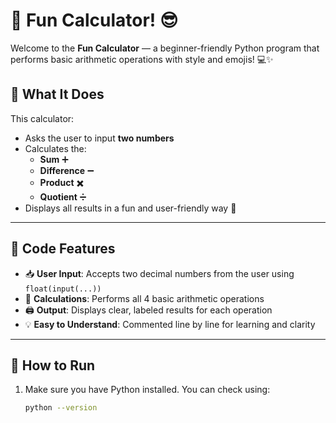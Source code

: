 # 🎉 Fun Calculator! 😎

Welcome to the **Fun Calculator** — a beginner-friendly Python program that performs basic arithmetic operations with style and emojis! 💻✨

## 🧮 What It Does

This calculator:
- Asks the user to input **two numbers**
- Calculates the:
  - **Sum** ➕
  - **Difference** ➖
  - **Product** ✖️
  - **Quotient** ➗
- Displays all results in a fun and user-friendly way 🎊

---

## 📝 Code Features

- 📥 **User Input**: Accepts two decimal numbers from the user using `float(input(...))`
- 🧠 **Calculations**: Performs all 4 basic arithmetic operations
- 🖨️ **Output**: Displays clear, labeled results for each operation
- 💡 **Easy to Understand**: Commented line by line for learning and clarity

---

## 🚀 How to Run

1. Make sure you have Python installed. You can check using:
   ```bash
   python --version

